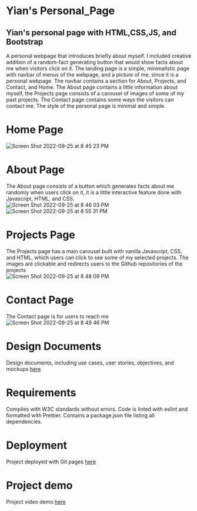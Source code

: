 # Yian's Personal_Page
## Yian's personal page with HTML,CSS,JS, and Bootstrap

A personal webpage that introduces briefly about myself. I included creative addition of a random-fact generating button that would show facts about me when visitors click on it. The landing page is a simple, minimalistic page with navbar of menus of the webpage, and a picture of me, since it is a personal webpage. The navbar contains a section for About, Projects, and Contact, and Home. The About page contains a little information about myself, the Projects page consists of a carousel of images of some of my past projects. The Contact page contains some ways the visitors can contact me. The style of the personal page is minimal and simple.

# Home Page
![Screen Shot 2022-09-25 at 8 45 23 PM](https://user-images.githubusercontent.com/101501539/192189848-8a6edc57-1b04-43ec-b8c2-83ff463159f5.png)
<br>
# About Page
The About page consists of a button which generates facts about me randomly when users click on it, it is a little interactive feature done with Javascript, HTML, and CSS.
<br>
![Screen Shot 2022-09-25 at 8 46 03 PM](https://user-images.githubusercontent.com/101501539/192189912-9528b885-451f-4827-8b93-67da95fb747a.png)
![Screen Shot 2022-09-25 at 8 55 31 PM](https://user-images.githubusercontent.com/101501539/192190844-af061348-2441-404f-b7ea-538e2cbbfbf9.png)
<br>

# Projects Page
The Projects page has a main carousel built with vanilla Javascript, CSS, and HTML, which users can click to see some of my selected projects.
The images are clickable and redirects users to the Github repositories of the projects
<br>
![Screen Shot 2022-09-25 at 8 48 09 PM](https://user-images.githubusercontent.com/101501539/192190108-f2586745-a4b1-487e-914b-994d770e7634.png)
<br>

# Contact Page
The Contact page is for users to reach me
<br>
![Screen Shot 2022-09-25 at 8 49 46 PM](https://user-images.githubusercontent.com/101501539/192190279-6930ade4-1c97-49a8-9a48-9308901ed5bb.png)
<br>

# Design Documents

Design documents, including use cases, user stories, objectives, and mockups [here](https://docs.google.com/document/d/1DQe-yJUA-UzZm5EzqGgCUKMsGYC4UFH1zV7ZUit7hFk/edit)

# Requirements

Complies with W3C standards without errors. Code is linted with eslint and formatted with Prettier.
Contains a package.json file listing all dependencies.

# Deployment

Project deployed with Git pages [here](https://yianan261.github.io/Personal_Page/)

# Project demo

Project video demo [here](https://youtu.be/9law21Q8wTQ)
